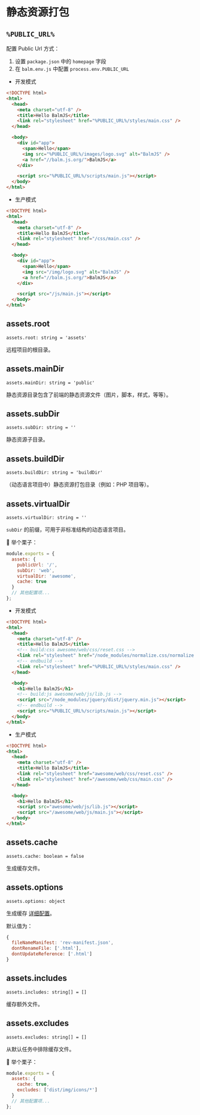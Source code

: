 # 静态资源打包

## `%PUBLIC_URL%`

配置 Public Url 方式：

1. 设置 `package.json` 中的 `homepage` 字段
2. 在 `balm.env.js` 中配置 `process.env.PUBLIC_URL`

- 开发模式

```html
<!DOCTYPE html>
<html>
  <head>
    <meta charset="utf-8" />
    <title>Hello BalmJS</title>
    <link rel="stylesheet" href="%PUBLIC_URL%/styles/main.css" />
  </head>

  <body>
    <div id="app">
      <span>Hello</span>
      <img src="%PUBLIC_URL%/images/logo.svg" alt="BalmJS" />
      <a href="//balm.js.org/">BalmJS</a>
    </div>

    <script src="%PUBLIC_URL%/scripts/main.js"></script>
  </body>
</html>
```

- 生产模式

```html
<!DOCTYPE html>
<html>
  <head>
    <meta charset="utf-8" />
    <title>Hello BalmJS</title>
    <link rel="stylesheet" href="/css/main.css" />
  </head>

  <body>
    <div id="app">
      <span>Hello</span>
      <img src="/img/logo.svg" alt="BalmJS" />
      <a href="//balm.js.org/">BalmJS</a>
    </div>

    <script src="/js/main.js"></script>
  </body>
</html>
```

## assets.root

`assets.root: string = 'assets'`

远程项目的根目录。

## assets.mainDir

`assets.mainDir: string = 'public'`

静态资源目录包含了前端的静态资源文件（图片，脚本，样式，等等）。

## assets.subDir

`assets.subDir: string = ''`

静态资源子目录。

## assets.buildDir

`assets.buildDir: string = 'buildDir'`

（动态语言项目中）静态资源打包目录（例如：PHP 项目等）。

## assets.virtualDir

`assets.virtualDir: string = ''`

`subDir` 的前缀，可用于非标准结构的动态语言项目。

:chestnut: 举个栗子：

```js
module.exports = {
  assets: {
    publicUrl: '/',
    subDir: 'web',
    virtualDir: 'awesome',
    cache: true
  }
  // 其他配置项...
};
```

- 开发模式

```html
<!DOCTYPE html>
<html>
  <head>
    <meta charset="utf-8" />
    <title>Hello BalmJS</title>
    <!-- build:css awesome/web/css/reset.css -->
    <link rel="stylesheet" href="/node_modules/normalize.css/normalize.css" />
    <!-- endbuild -->
    <link rel="stylesheet" href="%PUBLIC_URL%/styles/main.css" />
  </head>

  <body>
    <h1>Hello BalmJS</h1>
    <!-- build:js awesome/web/js/lib.js -->
    <script src="/node_modules/jquery/dist/jquery.min.js"></script>
    <!-- endbuild -->
    <script src="%PUBLIC_URL%/scripts/main.js"></script>
  </body>
</html>
```

- 生产模式

```html
<!DOCTYPE html>
<html>
  <head>
    <meta charset="utf-8" />
    <title>Hello BalmJS</title>
    <link rel="stylesheet" href="awesome/web/css/reset.css" />
    <link rel="stylesheet" href="/awesome/web/css/main.css" />
  </head>

  <body>
    <h1>Hello BalmJS</h1>
    <script src="awesome/web/js/lib.js"></script>
    <script src="/awesome/web/js/main.js"></script>
  </body>
</html>
```

## assets.cache

`assets.cache: boolean = false`

生成缓存文件。

## assets.options

`assets.options: object`

生成缓存 [详细配置](https://github.com/smysnk/gulp-rev-all#options)。

默认值为：

```js
{
  fileNameManifest: 'rev-manifest.json',
  dontRenameFile: ['.html'],
  dontUpdateReference: ['.html']
}
```

## assets.includes

`assets.includes: string[] = []`

缓存额外文件。

## assets.excludes

`assets.excludes: string[] = []`

从默认任务中排除缓存文件。

:chestnut: 举个栗子：

```js
module.exports = {
  assets: {
    cache: true,
    excludes: ['dist/img/icons/*']
  }
  // 其他配置项...
};
```
